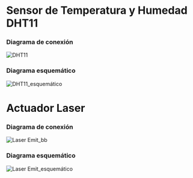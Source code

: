 # Sensor de Temperatura y Humedad DHT11
### Diagrama de conexión
![DHT11](https://user-images.githubusercontent.com/70409607/223809975-6b3f0173-38af-4ce8-9f7a-fe5df5c23ad6.png)
### Diagrama esquemático
![DHT11_esquemático](https://user-images.githubusercontent.com/70409607/223810393-ea695757-2b4d-4984-98a5-459683e732da.png)

# Actuador Laser
### Diagrama de conexión
![Laser Emit_bb](https://user-images.githubusercontent.com/70409607/223811437-36be6732-72bc-4831-a6eb-0178ec9c5709.png)
### Diagrama esquemático
![Laser Emit_esquemático](https://user-images.githubusercontent.com/70409607/223811431-cdbd0caa-38be-44be-9890-6a539976f7bc.png)
